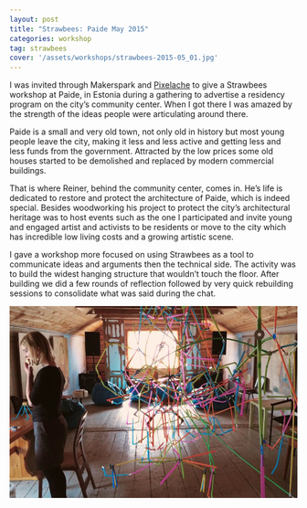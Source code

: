```yaml
---
layout: post
title: "Strawbees: Paide May 2015"
categories: workshop
tag: strawbees
cover: '/assets/workshops/strawbees-2015-05_01.jpg'
---
```


I was invited through Makerspark and [Pixelache](https://pixelache.ac/) to give a Strawbees workshop at Paide, in Estonia during a gathering to advertise a residency program on the city’s community center. When I got there I was amazed by the strength of the ideas people were articulating around there.

Paide is a small and very old town, not only old in history but most young people leave the city, making it less and less active and getting less and less funds from the government. Attracted by the low prices some old houses started to be demolished and replaced by modern commercial buildings.

That is where Reiner, behind the community center, comes in. He’s life is dedicated to restore and protect the architecture of Paide, which is indeed special. Besides woodworking his project to protect the city’s architectural heritage was to host events such as the one I participated and invite young and engaged artist and activists to be residents or move to the city which has incredible low living costs and a growing artistic scene.

I gave a workshop more focused on using Strawbees as a tool to communicate ideas and arguments then the technical side. The activity was to build the widest hanging structure that wouldn’t touch the floor. After building we did a few rounds of reflection followed by very quick rebuilding sessions to consolidate what was said during the chat.

![Strawbees at Paide](/assets/workshops/strawbees-2015-05_01.jpg)
